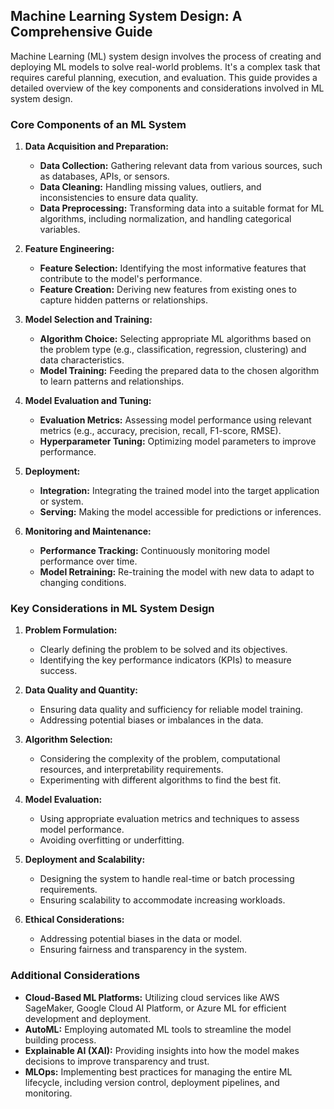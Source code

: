 ## Machine Learning System Design: A Comprehensive Guide

Machine Learning (ML) system design involves the process of creating and deploying ML models to solve real-world problems. It's a complex task that requires careful planning, execution, and evaluation. This guide provides a detailed overview of the key components and considerations involved in ML system design.

### Core Components of an ML System

1. **Data Acquisition and Preparation:**
   * **Data Collection:** Gathering relevant data from various sources, such as databases, APIs, or sensors.
   * **Data Cleaning:** Handling missing values, outliers, and inconsistencies to ensure data quality.
   * **Data Preprocessing:** Transforming data into a suitable format for ML algorithms, including normalization, and handling categorical variables.

2. **Feature Engineering:**
   * **Feature Selection:** Identifying the most informative features that contribute to the model's performance.
   * **Feature Creation:** Deriving new features from existing ones to capture hidden patterns or relationships.

3. **Model Selection and Training:**
   * **Algorithm Choice:** Selecting appropriate ML algorithms based on the problem type (e.g., classification, regression, clustering) and data characteristics.
   * **Model Training:** Feeding the prepared data to the chosen algorithm to learn patterns and relationships.

4. **Model Evaluation and Tuning:**
   * **Evaluation Metrics:** Assessing model performance using relevant metrics (e.g., accuracy, precision, recall, F1-score, RMSE).
   * **Hyperparameter Tuning:** Optimizing model parameters to improve performance.

5. **Deployment:**
   * **Integration:** Integrating the trained model into the target application or system.
   * **Serving:** Making the model accessible for predictions or inferences.

6. **Monitoring and Maintenance:**
   * **Performance Tracking:** Continuously monitoring model performance over time.
   * **Model Retraining:** Re-training the model with new data to adapt to changing conditions.

### Key Considerations in ML System Design

1. **Problem Formulation:**
   * Clearly defining the problem to be solved and its objectives.
   * Identifying the key performance indicators (KPIs) to measure success.

2. **Data Quality and Quantity:**
   * Ensuring data quality and sufficiency for reliable model training.
   * Addressing potential biases or imbalances in the data.

3. **Algorithm Selection:**
   * Considering the complexity of the problem, computational resources, and interpretability requirements.
   * Experimenting with different algorithms to find the best fit.

4. **Model Evaluation:**
   * Using appropriate evaluation metrics and techniques to assess model performance.
   * Avoiding overfitting or underfitting.

5. **Deployment and Scalability:**
   * Designing the system to handle real-time or batch processing requirements.
   * Ensuring scalability to accommodate increasing workloads.

6. **Ethical Considerations:**
   * Addressing potential biases in the data or model.
   * Ensuring fairness and transparency in the system.

### Additional Considerations

* **Cloud-Based ML Platforms:** Utilizing cloud services like AWS SageMaker, Google Cloud AI Platform, or Azure ML for efficient development and deployment.
* **AutoML:** Employing automated ML tools to streamline the model building process.
* **Explainable AI (XAI):** Providing insights into how the model makes decisions to improve transparency and trust.
* **MLOps:** Implementing best practices for managing the entire ML lifecycle, including version control, deployment pipelines, and monitoring.
